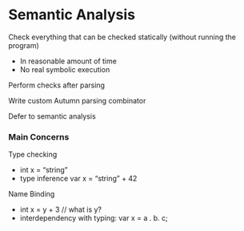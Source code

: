 # Semantic Analysis

Check everything that can be checked statically (without running the program)

- In reasonable amount of time
- No real symbolic execution

Perform checks after parsing

Write custom Autumn parsing combinator

Defer to semantic analysis

### Main Concerns

Type checking

- int x = “string”
- type inference var x = “string” + 42

Name Binding

- int x = y + 3 // what is y?
- interdependency with typing: var x = a . b. c;